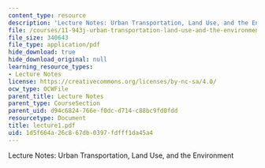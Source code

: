 ```yaml
---
content_type: resource
description: 'Lecture Notes: Urban Transportation, Land Use, and the Environment'
file: /courses/11-943j-urban-transportation-land-use-and-the-environment-spring-2002/1d5f664a26c867db0397fdfff1da45a4_lecture1.pdf
file_size: 340643
file_type: application/pdf
hide_download: true
hide_download_original: null
learning_resource_types:
- Lecture Notes
license: https://creativecommons.org/licenses/by-nc-sa/4.0/
ocw_type: OCWFile
parent_title: Lecture Notes
parent_type: CourseSection
parent_uid: d94c6824-766e-f0dc-d714-c88bc9fd0fdd
resourcetype: Document
title: lecture1.pdf
uid: 1d5f664a-26c8-67db-0397-fdfff1da45a4
---
```

Lecture Notes: Urban Transportation, Land Use, and the Environment